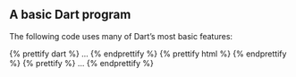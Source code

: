 ## A basic Dart program

The following code uses many of Dart’s most basic features:

<?code-excerpt "basic.dart (greeting)">
{% prettify dart %}
...
{% endprettify %}

<?code-excerpt "no_region.html">
{% prettify html %}
{% endprettify %}

<?code-excerpt "quote.md">
{% prettify %}
...
{% endprettify %}
